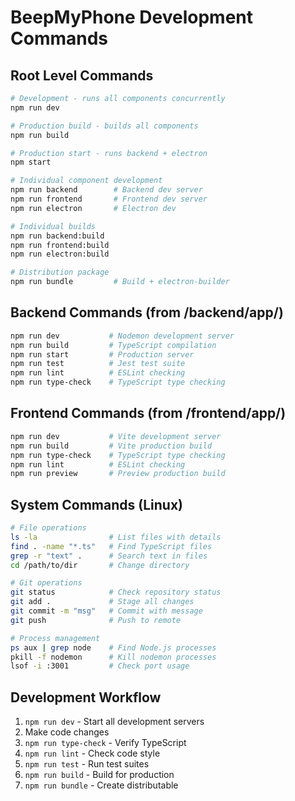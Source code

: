 # BeepMyPhone Development Commands

## Root Level Commands
```bash
# Development - runs all components concurrently
npm run dev

# Production build - builds all components
npm run build

# Production start - runs backend + electron
npm start

# Individual component development
npm run backend        # Backend dev server
npm run frontend       # Frontend dev server  
npm run electron       # Electron dev

# Individual builds
npm run backend:build
npm run frontend:build
npm run electron:build

# Distribution package
npm run bundle         # Build + electron-builder
```

## Backend Commands (from /backend/app/)
```bash
npm run dev           # Nodemon development server
npm run build         # TypeScript compilation
npm run start         # Production server
npm run test          # Jest test suite
npm run lint          # ESLint checking
npm run type-check    # TypeScript type checking
```

## Frontend Commands (from /frontend/app/)
```bash
npm run dev           # Vite development server
npm run build         # Vite production build
npm run type-check    # TypeScript type checking
npm run lint          # ESLint checking
npm run preview       # Preview production build
```

## System Commands (Linux)
```bash
# File operations
ls -la                # List files with details
find . -name "*.ts"   # Find TypeScript files
grep -r "text" .      # Search text in files
cd /path/to/dir       # Change directory

# Git operations
git status            # Check repository status
git add .             # Stage all changes
git commit -m "msg"   # Commit with message
git push              # Push to remote

# Process management
ps aux | grep node    # Find Node.js processes
pkill -f nodemon      # Kill nodemon processes
lsof -i :3001         # Check port usage
```

## Development Workflow
1. `npm run dev` - Start all development servers
2. Make code changes
3. `npm run type-check` - Verify TypeScript
4. `npm run lint` - Check code style  
5. `npm run test` - Run test suites
6. `npm run build` - Build for production
7. `npm run bundle` - Create distributable